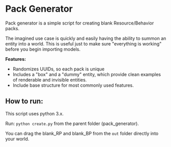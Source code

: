 # Pack Generator
Pack generator is a simple script for creating blank Resource/Behavior packs.

The imagined use case is quickly and easily having the ability to summon an entity into a world. This is useful just to make sure "everything is working" before you begin importing models.

**Features:**
 - Randomizes UUIDs, so each pack is unique
 - Includes a "box" and a "dummy" entity, which provide clean examples of renderable and invisible entities.
 - Include base structure for most commonly used features.

## How to run:
This script uses python 3.x.

Run: `python create.py` from the parent folder (pack_generator).

You can drag the blank_RP and blank_BP from the `out` folder directly into your world.
